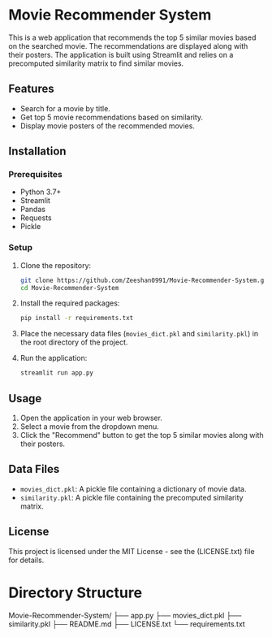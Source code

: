# Movie Recommender System

This is a web application that recommends the top 5 similar movies based on the searched movie. The recommendations are displayed along with their posters. The application is built using Streamlit and relies on a precomputed similarity matrix to find similar movies.

## Features
- Search for a movie by title.
- Get top 5 movie recommendations based on similarity.
- Display movie posters of the recommended movies.

## Installation

### Prerequisites
- Python 3.7+
- Streamlit
- Pandas
- Requests
- Pickle

### Setup

1. Clone the repository:
    ```sh
    git clone https://github.com/Zeeshan0991/Movie-Recommender-System.git
    cd Movie-Recommender-System
    ```

2. Install the required packages:
    ```sh
    pip install -r requirements.txt
    ```

3. Place the necessary data files (`movies_dict.pkl` and `similarity.pkl`) in the root directory of the project.

4. Run the application:
    ```sh
    streamlit run app.py
    ```

## Usage

1. Open the application in your web browser.
2. Select a movie from the dropdown menu.
3. Click the "Recommend" button to get the top 5 similar movies along with their posters.

## Data Files
- `movies_dict.pkl`: A pickle file containing a dictionary of movie data.
- `similarity.pkl`: A pickle file containing the precomputed similarity matrix.

## License

This project is licensed under the MIT License - see the (LICENSE.txt) file for details.

# Directory Structure

Movie-Recommender-System/
├── app.py
├── movies_dict.pkl
├── similarity.pkl
├── README.md
├── LICENSE.txt
└── requirements.txt

